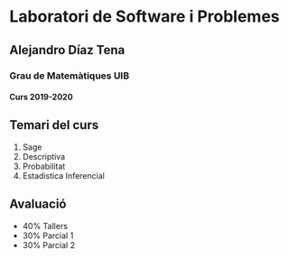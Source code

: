 # Laboratori de Software i Problemes
## Alejandro Díaz Tena
### Grau de Matemàtiques UIB
#### Curs  2019-2020

## Temari del curs

1. Sage
1. Descriptiva
1. Probabilitat
1. Estadistica Inferencial

## Avaluació

+ 40% Tallers
+ 30% Parcial 1
+ 30% Parcial 2

